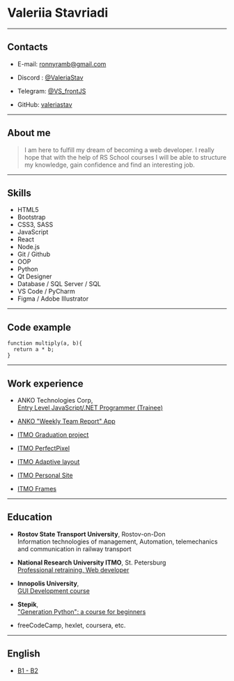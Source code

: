 # Valeriia Stavriadi

---

## Contacts

-   E-mail: ronnyramb@gmail.com

-   Discord : [@ValeriaStav](https://discordapp.com/users/1081906845897211934)

-   Telegram: [@VS_frontJS](https://t.me/VS_frontJS)

-   GitHub: [valeriastav](https://github.com/valeriastav)

---

## About me

> I am here to fulfill my dream of becoming a web developer. I really hope that with the help of RS School courses I will be able to structure my knowledge, gain confidence and find an interesting job.

---

## Skills

-   HTML5
-   Bootstrap
-   CSS3, SASS
-   JavaScript
-   React
-   Node.js
-   Git / Github
-   OOP
-   Python
-   Qt Designer
-   Database / SQL Server / SQL
-   VS Code / PyCharm
-   Figma / Adobe Illustrator

---

## Code example

```
function multiply(a, b){
  return a * b;
}
```

---

## Work experience

-   ANKO Technologies Corp,\
    [Entry Level JavaScript/.NET Programmer (Trainee)](https://ankocorp.com/training)

-   [ANKO "Weekly Team Report" App](https://valeriastav.github.io/weekly-team-report-html-team4/)

-   [ITMO Graduation project](https://valeriastav.github.io/HoneyHome/)

-   [ITMO PerfectPixel](https://valeriastav.github.io/PerfectPixel/)

-   [ITMO Adaptive layout](https://valeriastav.github.io/Responsive/practiceWEB_6_3.html)

-   [ITMO Personal Site](https://valeriastav.github.io/PersonalSite/main.html)

-   [ITMO Frames](https://valeriastav.github.io/Frames/frames.html)

---

## Education

-   **Rostov State Transport University**, Rostov-on-Don\
    Information technologies of management, Automation, telemechanics and communication in railway transport

*   **National Research University ITMO**, St. Petersburg\
    [Professional retraining, Web developer](https://design.itmo.ru/courses/web_developer/)

*   **Innopolis University**,\
    [GUI Development course](https://stc.innopolis.university/pyqt-python)

*   **Stepik**,\
    ["Generation Python": a course for beginners](https://stepik.org/cert/944979)

*   freeCodeCamp, hexlet, coursera, etc.

---

## English

-   [B1 - B2](https://simpler.link/c/Vnlkg)
